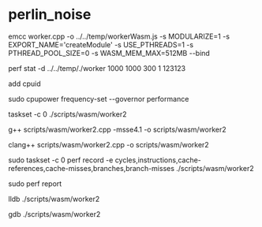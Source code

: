 # perlin_noise
emcc worker.cpp -o ../../temp/workerWasm.js     -s MODULARIZE=1     -s EXPORT_NAME='createModule'     -s USE_PTHREADS=1     -s PTHREAD_POOL_SIZE=0     -s  WASM_MEM_MAX=512MB     --bind

perf stat -d ../../temp/./worker 1000 1000 300 1 123123

add cpuid

sudo cpupower frequency-set --governor performance

taskset -c 0 ./scripts/wasm/worker2

g++ scripts/wasm/worker2.cpp -msse4.1 -o scripts/wasm/worker2

clang++ scripts/wasm/worker2.cpp -o scripts/wasm/worker2

sudo taskset -c 0 perf record -e cycles,instructions,cache-references,cache-misses,branches,branch-misses ./scripts/wasm/worker2

sudo perf report

lldb ./scripts/wasm/worker2

gdb ./scripts/wasm/worker2
